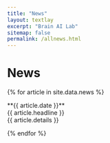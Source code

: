 ```yaml
---
title: "News"
layout: textlay
excerpt: "Brain AI Lab"
sitemap: false
permalink: /allnews.html
---
```


# News

{% for article in site.data.news %}
<p>**{{ article.date }}** <br>
{{ article.headline }} <br>
{{ article.details }}</p>
{% endfor %}
